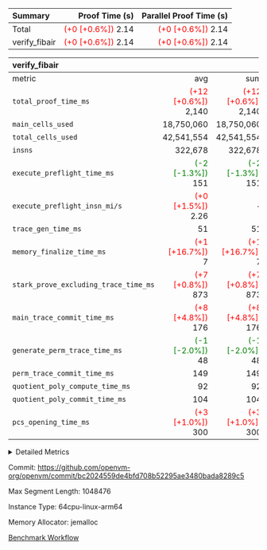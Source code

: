 | Summary | Proof Time (s) | Parallel Proof Time (s) |
|:---|---:|---:|
| Total | <span style='color: red'>(+0 [+0.6%])</span> 2.14 | <span style='color: red'>(+0 [+0.6%])</span> 2.14 |
| verify_fibair | <span style='color: red'>(+0 [+0.6%])</span> 2.14 | <span style='color: red'>(+0 [+0.6%])</span> 2.14 |


| verify_fibair |||||
|:---|---:|---:|---:|---:|
|metric|avg|sum|max|min|
| `total_proof_time_ms ` | <span style='color: red'>(+12 [+0.6%])</span> 2,140 | <span style='color: red'>(+12 [+0.6%])</span> 2,140 | <span style='color: red'>(+12 [+0.6%])</span> 2,140 | <span style='color: red'>(+12 [+0.6%])</span> 2,140 |
| `main_cells_used     ` |  18,750,060 |  18,750,060 |  18,750,060 |  18,750,060 |
| `total_cells_used    ` |  42,541,554 |  42,541,554 |  42,541,554 |  42,541,554 |
| `insns               ` |  322,678 |  322,678 |  322,678 |  322,678 |
| `execute_preflight_time_ms` | <span style='color: green'>(-2 [-1.3%])</span> 151 | <span style='color: green'>(-2 [-1.3%])</span> 151 | <span style='color: green'>(-2 [-1.3%])</span> 151 | <span style='color: green'>(-2 [-1.3%])</span> 151 |
| `execute_preflight_insn_mi/s` | <span style='color: red'>(+0 [+1.5%])</span> 2.26 | -          | <span style='color: red'>(+0 [+1.5%])</span> 2.26 | <span style='color: red'>(+0 [+1.5%])</span> 2.26 |
| `trace_gen_time_ms   ` |  51 |  51 |  51 |  51 |
| `memory_finalize_time_ms` | <span style='color: red'>(+1 [+16.7%])</span> 7 | <span style='color: red'>(+1 [+16.7%])</span> 7 | <span style='color: red'>(+1 [+16.7%])</span> 7 | <span style='color: red'>(+1 [+16.7%])</span> 7 |
| `stark_prove_excluding_trace_time_ms` | <span style='color: red'>(+7 [+0.8%])</span> 873 | <span style='color: red'>(+7 [+0.8%])</span> 873 | <span style='color: red'>(+7 [+0.8%])</span> 873 | <span style='color: red'>(+7 [+0.8%])</span> 873 |
| `main_trace_commit_time_ms` | <span style='color: red'>(+8 [+4.8%])</span> 176 | <span style='color: red'>(+8 [+4.8%])</span> 176 | <span style='color: red'>(+8 [+4.8%])</span> 176 | <span style='color: red'>(+8 [+4.8%])</span> 176 |
| `generate_perm_trace_time_ms` | <span style='color: green'>(-1 [-2.0%])</span> 48 | <span style='color: green'>(-1 [-2.0%])</span> 48 | <span style='color: green'>(-1 [-2.0%])</span> 48 | <span style='color: green'>(-1 [-2.0%])</span> 48 |
| `perm_trace_commit_time_ms` |  149 |  149 |  149 |  149 |
| `quotient_poly_compute_time_ms` |  92 |  92 |  92 |  92 |
| `quotient_poly_commit_time_ms` |  104 |  104 |  104 |  104 |
| `pcs_opening_time_ms ` | <span style='color: red'>(+3 [+1.0%])</span> 300 | <span style='color: red'>(+3 [+1.0%])</span> 300 | <span style='color: red'>(+3 [+1.0%])</span> 300 | <span style='color: red'>(+3 [+1.0%])</span> 300 |



<details>
<summary>Detailed Metrics</summary>

|  | verify_program_compile_ms | total_cells | stark_prove_excluding_trace_time_ms | quotient_poly_compute_time_ms | quotient_poly_commit_time_ms | perm_trace_commit_time_ms | pcs_opening_time_ms | main_trace_commit_time_ms | app proof_time_ms |
| --- | --- | --- | --- | --- | --- | --- | --- | --- |
|  | 7 | 65,536 | 41 | 1 | 6 | 0 | 25 | 7 | 2,140 | 

| air_name | rows | quotient_deg | main_cols | interactions | constraints | cells |
| --- | --- | --- | --- | --- | --- | --- |
| AccessAdapterAir<2> |  | 2 |  | 5 | 12 |  | 
| AccessAdapterAir<4> |  | 2 |  | 5 | 12 |  | 
| AccessAdapterAir<8> |  | 2 |  | 5 | 12 |  | 
| FibonacciAir | 32,768 | 1 | 2 |  | 5 | 65,536 | 
| FriReducedOpeningAir |  | 2 |  | 39 | 71 |  | 
| JalRangeCheckAir |  | 2 |  | 9 | 14 |  | 
| NativePoseidon2Air<BabyBearParameters>, 1> |  | 2 |  | 136 | 572 |  | 
| PhantomAir |  | 2 |  | 3 | 5 |  | 
| ProgramAir |  | 1 |  | 1 | 4 |  | 
| VariableRangeCheckerAir |  | 1 |  | 1 | 4 |  | 
| VmAirWrapper<AluNativeAdapterAir, FieldArithmeticCoreAir> |  | 2 |  | 15 | 27 |  | 
| VmAirWrapper<BranchNativeAdapterAir, BranchEqualCoreAir<1> |  | 2 |  | 11 | 25 |  | 
| VmAirWrapper<NativeAdapterAir<2, 0>, PublicValuesCoreAir> |  | 2 |  | 11 | 29 |  | 
| VmAirWrapper<NativeLoadStoreAdapterAir<1>, NativeLoadStoreCoreAir<1> |  | 2 |  | 15 | 20 |  | 
| VmAirWrapper<NativeLoadStoreAdapterAir<4>, NativeLoadStoreCoreAir<4> |  | 2 |  | 15 | 20 |  | 
| VmAirWrapper<NativeVectorizedAdapterAir<4>, FieldExtensionCoreAir> |  | 2 |  | 15 | 27 |  | 
| VmConnectorAir |  | 2 |  | 5 | 11 |  | 
| VolatileBoundaryAir |  | 2 |  | 7 | 19 |  | 

| group | trace_gen_time_ms | total_proof_time_ms | total_cells_used | total_cells | system_trace_gen_time_ms | stark_prove_excluding_trace_time_ms | single_trace_gen_time_ms | quotient_poly_compute_time_ms | quotient_poly_commit_time_ms | perm_trace_commit_time_ms | pcs_opening_time_ms | memory_finalize_time_ms | main_trace_commit_time_ms | main_cells_used | insns | generate_perm_trace_time_ms | fri.log_blowup | execute_preflight_time_ms | execute_preflight_insn_mi/s |
| --- | --- | --- | --- | --- | --- | --- | --- | --- | --- | --- | --- | --- | --- | --- | --- | --- | --- | --- | --- |
| verify_fibair | 51 | 2,140 | 42,541,554 | 62,474,410 | 51 | 873 | 0 | 92 | 104 | 149 | 300 | 7 | 176 | 18,750,060 | 322,678 | 48 | 1 | 151 | 2.26 | 

| group | air_name | rows | prep_cols | perm_cols | main_cols | cells |
| --- | --- | --- | --- | --- | --- | --- |
| verify_fibair | AccessAdapterAir<2> | 131,072 |  | 16 | 11 | 3,538,944 | 
| verify_fibair | AccessAdapterAir<4> | 65,536 |  | 16 | 13 | 1,900,544 | 
| verify_fibair | AccessAdapterAir<8> | 128 |  | 16 | 17 | 4,224 | 
| verify_fibair | FriReducedOpeningAir | 2,048 |  | 84 | 27 | 227,328 | 
| verify_fibair | JalRangeCheckAir | 32,768 |  | 28 | 12 | 1,310,720 | 
| verify_fibair | NativePoseidon2Air<BabyBearParameters>, 1> | 32,768 |  | 312 | 398 | 23,265,280 | 
| verify_fibair | PhantomAir | 16,384 |  | 12 | 6 | 294,912 | 
| verify_fibair | ProgramAir | 8,192 |  | 8 | 10 | 147,456 | 
| verify_fibair | VariableRangeCheckerAir | 262,144 | 2 | 8 | 1 | 2,359,296 | 
| verify_fibair | VmAirWrapper<AluNativeAdapterAir, FieldArithmeticCoreAir> | 262,144 |  | 36 | 29 | 17,039,360 | 
| verify_fibair | VmAirWrapper<BranchNativeAdapterAir, BranchEqualCoreAir<1> | 32,768 |  | 28 | 23 | 1,671,168 | 
| verify_fibair | VmAirWrapper<NativeLoadStoreAdapterAir<1>, NativeLoadStoreCoreAir<1> | 65,536 |  | 40 | 21 | 3,997,696 | 
| verify_fibair | VmAirWrapper<NativeLoadStoreAdapterAir<4>, NativeLoadStoreCoreAir<4> | 32,768 |  | 40 | 27 | 2,195,456 | 
| verify_fibair | VmAirWrapper<NativeVectorizedAdapterAir<4>, FieldExtensionCoreAir> | 32,768 |  | 36 | 38 | 2,424,832 | 
| verify_fibair | VmConnectorAir | 2 | 1 | 16 | 5 | 42 | 
| verify_fibair | VolatileBoundaryAir | 65,536 |  | 20 | 12 | 2,097,152 | 

| group | trace_height_constraint | weighted_sum | threshold |
| --- | --- | --- | --- |
| verify_fibair | 0 | 1,085,444 | 2,013,265,921 | 
| verify_fibair | 1 | 5,411,200 | 2,013,265,921 | 
| verify_fibair | 2 | 542,722 | 2,013,265,921 | 
| verify_fibair | 3 | 5,476,612 | 2,013,265,921 | 
| verify_fibair | 4 | 65,536 | 2,013,265,921 | 
| verify_fibair | 5 | 12,851,850 | 2,013,265,921 | 

| trace_height_constraint | threshold |
| --- | --- |
| 0 | 2,013,265,921 | 

</details>


Commit: https://github.com/openvm-org/openvm/commit/bc2024559de4bfd708b52295ae3480bada8289c5

Max Segment Length: 1048476

Instance Type: 64cpu-linux-arm64

Memory Allocator: jemalloc

[Benchmark Workflow](https://github.com/openvm-org/openvm/actions/runs/16918793952)

